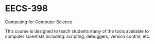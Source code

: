 # EECS-398
Computing for Computer Science

This course is designed to teach students many of the tools available to computer scientists including: scripting, debuggers, version control, etc.